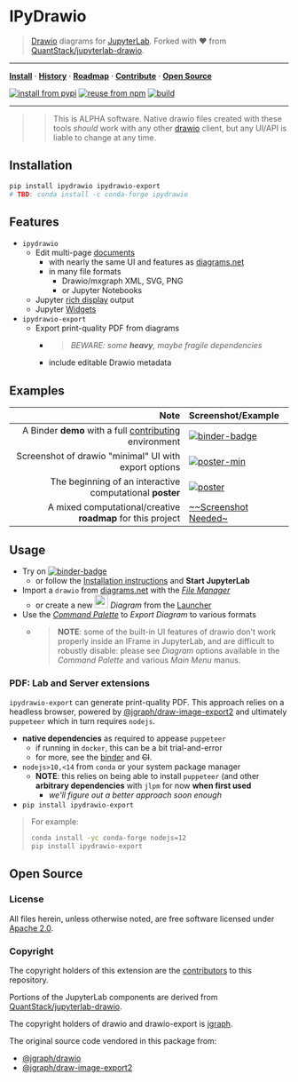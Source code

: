 # IPyDrawio

> [Drawio][] diagrams for [JupyterLab][]. Forked with ❤️ from
> [QuantStack/jupyterlab-drawio][].

---

**[Install](#installation)** &middot; **[History]** &middot; **[Roadmap]**
&middot; **[Contribute](./CONTRIBUTING.md)** &middot;
**[Open Source](#open-source)**

[![install from pypi][pypi-badge]][pypi] [![reuse from npm][npm-badge]][npm]
[![build][workflow-badge]][workflow]

---

> > This is ALPHA software. Native drawio files created with these tools
> > _should_ work with any other [drawio][] client, but any UI/API is liable to
> > change at any time.

[history]: https://github.com/deathbeds/ipydrawio/blob/master/CHANGELOG.md
[binder]:
  http://mybinder.org/v2/gh/deathbeds/ipydrawio/master?urlpath=lab/tree/docs/Poster.dio.svg
[binder-badge]: https://mybinder.org/badge_logo.svg
[workflow-badge]:
  https://github.com/deathbeds/ipydrawio/workflows/.github/workflows/ci.yml/badge.svg
[workflow]:
  https://github.com/deathbeds/ipydrawio/actions?query=branch%3Amaster+workflow%3A.github%2Fworkflows%2Fci.yml
[roadmap]:
  https://github.com/deathbeds/ipydrawio/blob/master/docs/ROADMAP.dio.ipynb
[npm]: https://npmjs.com/package/@deathbeds/ipydrawio
[pypi-badge]: https://img.shields.io/pypi/v/ipydrawio
[pypi]: https://pypi.org/project/ipydrawio/
[npm-badge]: https://img.shields.io/npm/v/@deathbeds/ipydrawio

## Installation

```bash
pip install ipydrawio ipydrawio-export
# TBD: conda install -c conda-forge ipydrawio
```

## Features

- `ipydrawio`
  - Edit multi-page [documents][]
    - with nearly the same UI and features as [diagrams.net][drawio]
    - in many file formats
      - Drawio/mxgraph XML, SVG, PNG
      - or Jupyter Notebooks
  - Jupyter [rich display][] output
  - Jupyter [Widgets][]
- `ipydrawio-export`
  - Export print-quality PDF from diagrams
    - > _BEWARE: some **heavy**, maybe fragile dependencies_
    - include editable Drawio metadata

[documents]:
  https://github.com/deathbeds/ipydrawio/blob/master/docs/Diagram%20Document.ipynb
[rich display]:
  https://github.com/deathbeds/ipydrawio/blob/master/docs/Diagram%20Rich%20Display.ipynb
[widgets]:
  https://github.com/deathbeds/ipydrawio/blob/master/docs/Diagram%20Widgets.ipynb

## Examples

|                                                                        Note | Screenshot/Example                               |
| --------------------------------------------------------------------------: | :----------------------------------------------- |
| A Binder **demo** with a full [contributing](./CONTRIBUTING.md) environment | [![binder-badge][]][binder]                      |
|                       Screenshot of drawio "minimal" UI with export options | [![poster-min]][poster-min]                      |
|                    The beginning of an interactive computational **poster** | [![poster][]][poster]                            |
|                 A mixed computational/creative **roadmap** for this project | [~~Screenshot Needed~](./docs/ROADMAP.dio.ipynb) |

[poster-min]:
  https://raw.githubusercontent.com/deathbeds/ipydrawio/master/docs/_static/images/poster.png
[poster]:
  https://raw.githubusercontent.com/deathbeds/ipydrawio/master/docs/Poster.dio.svg

## Usage

- Try on [![binder-badge][]][binder]
  - or follow the [Installation instructions](#installation) and **Start
    JupyterLab**
- Import a `drawio` from [diagrams.net](https://diagrams.net) with the _[File
  Manager][]_
  - or create a new
    <img src="./packages/ipydrawio/style/img/drawio.svg" width="24"/> _Diagram_
    from the [Launcher][]
- Use the _[Command Palette][]_ to _Export Diagram_ to various formats
  - > **NOTE**: some of the built-in UI features of drawio don't work properly
    > inside an IFrame in JupyterLab, and are difficult to robustly disable:
    > please see _Diagram_ options available in the _Command Palette_ and
    > various _Main Menu_ manus.

[command palette]:
  https://jupyterlab.readthedocs.io/en/stable/user/commands.html?highlight=command%20palette
[launcher]:
  https://jupyterlab.readthedocs.io/en/stable/user/files.html?highlight=Launcher#creating-files-and-activities
[file manager]: https://jupyterlab.readthedocs.io/en/stable/user/files.html

### PDF: Lab and Server extensions

`ipydrawio-export` can generate print-quality PDF. This approach relies on a
headless browser, powered by [@jgraph/draw-image-export2] and ultimately
`puppeteer` which in turn requires `nodejs`.

- **native dependencies** as required to appease `puppeteer`
  - if running in `docker`, this can be a bit trial-and-error
  - for more, see the [binder][apt-txt] and ~~CI~~.
- `nodejs>10,<14` from `conda` or your system package manager
  - **NOTE**: this relies on being able to install `puppeteer` (and other
    **arbitrary dependencies** with `jlpm` for now **when first used**
    - _we'll figure out a better approach soon enough_
- `pip install ipydrawio-export`

[puppeteer]: https://github.com/puppeteer/puppeteer
[@jgraph/draw-image-export2]: https://github.com/jgraph/draw-image-export2
[apt-txt]: https://github.com/deathbeds/ipydrawio/blob/master/binder/apt.txt

> For example:
>
> ```bash
> conda install -yc conda-forge nodejs=12
> pip install ipydrawio-export
> ```

## Open Source

### License

All files herein, unless otherwise noted, are free software licensed under
[Apache 2.0].

[apache 2.0]: https://github.com/deathbeds/ipydrawio/blob/master/LICENSE.txt

### Copyright

The copyright holders of this extension are the [contributors][] to this
repository.

Portions of the JupyterLab components are derived from
[QuantStack/jupyterlab-drawio][].

The copyright holders of drawio and drawio-export is
[jgraph](http://www.jgraph.com).

The original source code vendored in this package from:

- [@jgraph/drawio][]
- [@jgraph/draw-image-export2][]

[@jgraph/drawio]: https://github.com/jgraph/drawio
[@jgraph/draw-image-export2]: https://github.com/jgraph/draw-image-export2
[contributing.md]: ./CONTRIBUTING.md
[jupyterlab]: https://github.com/jupyterlab/jupyterlab
[drawio]: https://www.diagrams.net
[quantstack/jupyterlab-drawio]: https://github.com/QuantStack/jupyterlab-drawio
[contributors]: https://github.com/deathbeds/ipydrawio/graphs/contributors
